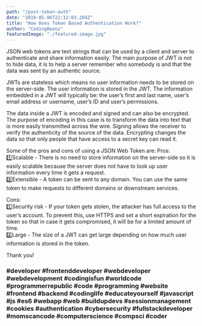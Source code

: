 ```yaml
---
path: "/post-token-auth"
date: "2019-05-06T22:12:03.284Z"
title: "How Does Token Based Authentication Work?"
author: "CodingBeenz"
featuredImage: "./featured-image.jpg"
---
```


JSON web tokens are text strings that can be used by a client and server to authenticate and share information easily. The main purpose of JWT is not to hide data, it is to help a server remember who somebody is and that the data was sent by an authentic source.

JWTs are stateless which means no user information needs to be stored on the server-side. The user information is stored in the JWT. The information embedded in a JWT will typically be: the user’s first and last name, user’s email address or username, user’s ID and user’s permissions.

The data inside a JWT is encoded and signed and can also be encrypted. The purpose of encoding in this case is to transform the data into text that is more easily transmitted across the wire. Signing allows the receiver to verify the authenticity of the source of the data. Encrypting changes the data so that only people that have access to a secret key can read it.

Some of the pros and cons of using a JSON Web Token are:
Pros:
</br>1️⃣Scalable - There is no need to store information on the server-side so it is easily scalable because the server does not have to look up user information every time it gets a request.
</br>2️⃣Extensible - A token can be sent to any domain. You can use the same token to make requests to different domains or downstream services.

Cons:
</br>1️⃣Security risk - If your token gets stolen, the attacker has full access to the user’s account. To prevent this, use HTTPS and set a short expiration for the token so that in case it gets compromised, it will be for a limited amount of time.
</br>2️⃣Large - The size of a JWT can get large depending on how much user information is stored in the token.

Thank you!

### #developer #frontenddeveloper #webdeveloper #webdevelopment #codingisfun #worldcode #programmerrepublic #code #programming #website #frontend #backend #codinglife #educateyourself #javascript #js #es6 #webapp #web #buildupdevs #sessionmanagement #cookies #authentication #cybersecurity #fullstackdeveloper #momscancode #computerscience #compsci #coder
